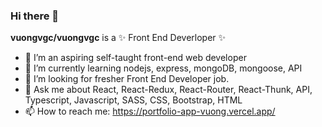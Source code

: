 ### Hi there 👋

**vuongvgc/vuongvgc** is a ✨ Front End Deverloper ✨ 

- 🔭 I’m an aspiring self-taught front-end web developer
- 🌱 I’m currently learning nodejs, express, mongoDB, mongoose, API
- 🤔 I’m looking for fresher Front End Developer job.
- 💬 Ask me about React, React-Redux, React-Router, React-Thunk, API, Typescript, Javascript, SASS, CSS, Bootstrap, HTML
- 📫 How to reach me: https://portfolio-app-vuong.vercel.app/
